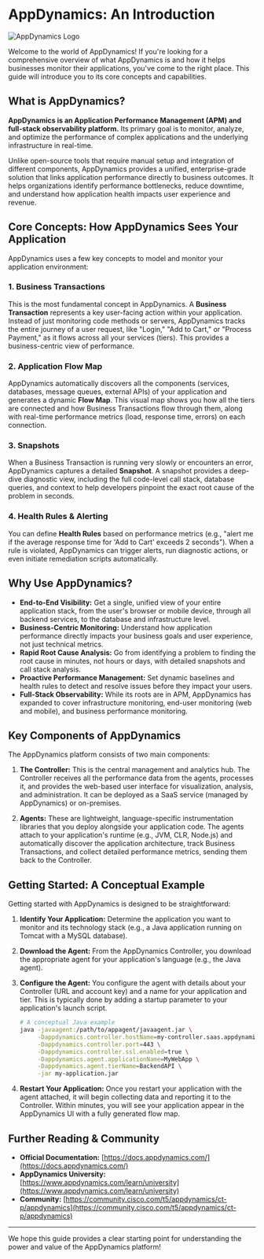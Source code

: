 # AppDynamics: An Introduction

![AppDynamics Logo](https://www.appdynamics.com/static/img/logo-appdynamics-dark.svg)

Welcome to the world of AppDynamics! If you're looking for a comprehensive overview of what AppDynamics is and how it helps businesses monitor their applications, you've come to the right place. This guide will introduce you to its core concepts and capabilities.

## What is AppDynamics?

**AppDynamics is an Application Performance Management (APM) and full-stack observability platform.** Its primary goal is to monitor, analyze, and optimize the performance of complex applications and the underlying infrastructure in real-time.

Unlike open-source tools that require manual setup and integration of different components, AppDynamics provides a unified, enterprise-grade solution that links application performance directly to business outcomes. It helps organizations identify performance bottlenecks, reduce downtime, and understand how application health impacts user experience and revenue.

## Core Concepts: How AppDynamics Sees Your Application

AppDynamics uses a few key concepts to model and monitor your application environment:

### 1. Business Transactions
This is the most fundamental concept in AppDynamics. A **Business Transaction** represents a key user-facing action within your application. Instead of just monitoring code methods or servers, AppDynamics tracks the entire journey of a user request, like "Login," "Add to Cart," or "Process Payment," as it flows across all your services (tiers). This provides a business-centric view of performance.

### 2. Application Flow Map
AppDynamics automatically discovers all the components (services, databases, message queues, external APIs) of your application and generates a dynamic **Flow Map**. This visual map shows you how all the tiers are connected and how Business Transactions flow through them, along with real-time performance metrics (load, response time, errors) on each connection.

### 3. Snapshots
When a Business Transaction is running very slowly or encounters an error, AppDynamics captures a detailed **Snapshot**. A snapshot provides a deep-dive diagnostic view, including the full code-level call stack, database queries, and context to help developers pinpoint the exact root cause of the problem in seconds.

### 4. Health Rules & Alerting
You can define **Health Rules** based on performance metrics (e.g., "alert me if the average response time for 'Add to Cart' exceeds 2 seconds"). When a rule is violated, AppDynamics can trigger alerts, run diagnostic actions, or even initiate remediation scripts automatically.

## Why Use AppDynamics?

* **End-to-End Visibility:** Get a single, unified view of your entire application stack, from the user's browser or mobile device, through all backend services, to the database and infrastructure level.
* **Business-Centric Monitoring:** Understand how application performance directly impacts your business goals and user experience, not just technical metrics.
* **Rapid Root Cause Analysis:** Go from identifying a problem to finding the root cause in minutes, not hours or days, with detailed snapshots and call stack analysis.
* **Proactive Performance Management:** Set dynamic baselines and health rules to detect and resolve issues before they impact your users.
* **Full-Stack Observability:** While its roots are in APM, AppDynamics has expanded to cover infrastructure monitoring, end-user monitoring (web and mobile), and business performance monitoring.

## Key Components of AppDynamics

The AppDynamics platform consists of two main components:

1.  **The Controller:** This is the central management and analytics hub. The Controller receives all the performance data from the agents, processes it, and provides the web-based user interface for visualization, analysis, and administration. It can be deployed as a SaaS service (managed by AppDynamics) or on-premises.

2.  **Agents:** These are lightweight, language-specific instrumentation libraries that you deploy alongside your application code. The agents attach to your application's runtime (e.g., JVM, CLR, Node.js) and automatically discover the application architecture, track Business Transactions, and collect detailed performance metrics, sending them back to the Controller.

## Getting Started: A Conceptual Example

Getting started with AppDynamics is designed to be straightforward:

1.  **Identify Your Application:** Determine the application you want to monitor and its technology stack (e.g., a Java application running on Tomcat with a MySQL database).

2.  **Download the Agent:** From the AppDynamics Controller, you download the appropriate agent for your application's language (e.g., the Java agent).

3.  **Configure the Agent:** You configure the agent with details about your Controller (URL and account key) and a name for your application and tier. This is typically done by adding a startup parameter to your application's launch script.

    ```bash
    # A conceptual Java example
    java -javaagent:/path/to/appagent/javaagent.jar \
         -Dappdynamics.controller.hostName=my-controller.saas.appdynamics.com \
         -Dappdynamics.controller.port=443 \
         -Dappdynamics.controller.ssl.enabled=true \
         -Dappdynamics.agent.applicationName=MyWebApp \
         -Dappdynamics.agent.tierName=BackendAPI \
         -jar my-application.jar
    ```

4.  **Restart Your Application:** Once you restart your application with the agent attached, it will begin collecting data and reporting it to the Controller. Within minutes, you will see your application appear in the AppDynamics UI with a fully generated flow map.

## Further Reading & Community

* **Official Documentation:** [https://docs.appdynamics.com/](https://docs.appdynamics.com/)
* **AppDynamics University:** [https://www.appdynamics.com/learn/university](https://www.appdynamics.com/learn/university)
* **Community:** [https://community.cisco.com/t5/appdynamics/ct-p/appdynamics](https://community.cisco.com/t5/appdynamics/ct-p/appdynamics)

---
We hope this guide provides a clear starting point for understanding the power and value of the AppDynamics platform!
